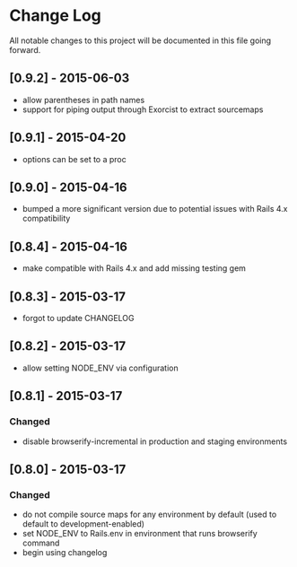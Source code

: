 # Change Log
All notable changes to this project will be documented in this file going forward.

## [0.9.2] - 2015-06-03
- allow parentheses in path names
- support for piping output through Exorcist to extract sourcemaps

## [0.9.1] - 2015-04-20
- options can be set to a proc

## [0.9.0] - 2015-04-16
- bumped a more significant version due to potential issues with Rails 4.x compatibility

## [0.8.4] - 2015-04-16
- make compatible with Rails 4.x and add missing testing gem

## [0.8.3] - 2015-03-17
- forgot to update CHANGELOG

## [0.8.2] - 2015-03-17
- allow setting NODE_ENV via configuration

## [0.8.1] - 2015-03-17
### Changed
- disable browserify-incremental in production and staging environments

## [0.8.0] - 2015-03-17
### Changed
- do not compile source maps for any environment by default (used to default to development-enabled)
- set NODE_ENV to Rails.env in environment that runs browserify command
- begin using changelog

